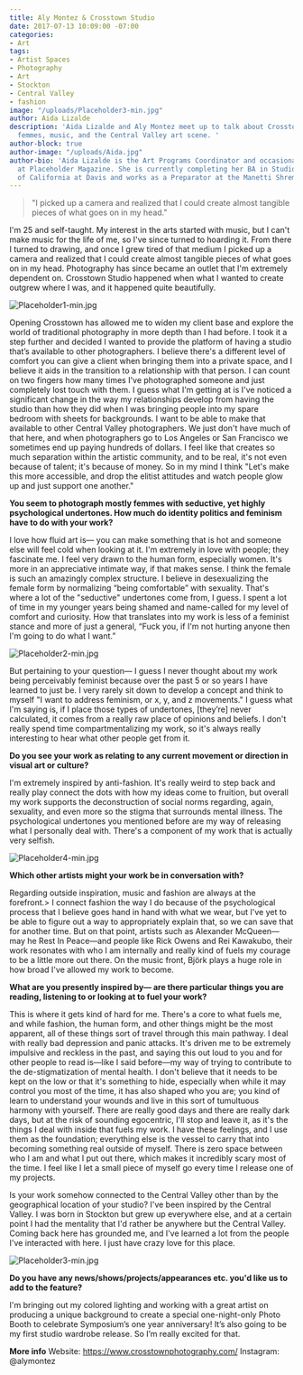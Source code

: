```yaml
---
title: Aly Montez & Crosstown Studio
date: 2017-07-13 10:09:00 -07:00
categories:
- Art
tags:
- Artist Spaces
- Photography
- Art
- Stockton
- Central Valley
- fashion
image: "/uploads/Placeholder3-min.jpg"
author: Aida Lizalde
description: 'Aida Lizalde and Aly Montez meet up to talk about Crosstown Studio,
  femmes, music, and the Central Valley art scene. '
author-block: true
author-image: "/uploads/Aida.jpg"
author-bio: 'Aida Lizalde is the Art Programs Coordinator and occasional contributor
  at Placeholder Magazine. She is currently completing her BA in Studio Arts at University
  of California at Davis and works as a Preparator at the Manetti Shrem Museum. '
---
```


>"I picked up a camera and realized that I could create almost tangible pieces of what goes on in my head."

I'm 25 and self-taught. My interest in the arts started with music, but I can't make music for the life of me, so I've since turned to hoarding it. From there I turned to drawing, and once I grew tired of that medium I picked up a camera and realized that I could create almost tangible pieces of what goes on in my head. Photography has since became an outlet that I'm extremely dependent on. Crosstown Studio happened when what I wanted to create outgrew where I was, and it happened quite beautifully. 

![Placeholder1-min.jpg](/uploads/Placeholder1-min.jpg)

Opening Crosstown has allowed me to widen my client base and explore the world of traditional photography in more depth than I had before. I took it a step further and decided I wanted to provide the platform of having a studio that’s available to other photographers. I believe there's a different level of comfort you can give a client when bringing them into a private space, and I believe it aids in the transition to a relationship with that person. I can count on two fingers how many times I've photographed someone and just completely lost touch with them. I guess what I'm getting at is I've noticed a significant change in the way my relationships develop from having the studio than how they did when I was bringing people into my spare bedroom with sheets for backgrounds. I want to be able to make that available to other Central Valley photographers. We just don't have much of that here, and when photographers go to Los Angeles or San Francisco we sometimes end up paying hundreds of dollars. I feel like that creates so much separation within the artistic community, and to be real, it's not even because of talent; it's because of money. So in my mind I think "Let's make this more accessible, and drop the elitist attitudes and watch people glow up and just support one another."

**You seem to photograph mostly femmes with seductive, yet highly psychological undertones. How much do identity politics and feminism have to do with your work?**

I love how fluid art is— you can make something that is hot and someone else will feel cold when looking at it. I'm extremely in love with people; they fascinate me. I feel very drawn to the human form, especially women. It's more in an appreciative intimate way, if that makes sense. I think the female is such an amazingly complex structure. I believe in desexualizing the female form by normalizing “being comfortable” with sexuality. That's where a lot of the "seductive" undertones come from, I guess. I spent a lot of time in my younger years being shamed and name-called for my level of comfort and curiosity. How that translates into my work is less of a feminist stance and more of just a general, “Fuck you, if I'm not hurting anyone then I'm going to do what I want.”
 
![Placeholder2-min.jpg](/uploads/Placeholder2-min.jpg)

But pertaining to your question— I guess I never thought about my work being perceivably feminist because over the past 5 or so years I have learned to just be. I very rarely sit down to develop a concept and think to myself "I want to address feminism, or x, y, and z movements." I guess what I'm saying is, if I place those types of undertones, [they’re] never calculated, it comes from a really raw place of opinions and beliefs. I don't really spend time compartmentalizing my work, so it's always really interesting to hear what other people get from it. 

**Do you see your work as relating to any current movement or direction in visual art or culture?** 

I'm extremely inspired by anti-fashion. It's really weird to step back and really play connect the dots with how my ideas come to fruition, but overall my work supports the deconstruction of social norms regarding, again, sexuality, and even more so the stigma that surrounds mental illness. The psychological undertones you mentioned before are my way of releasing what I personally deal with. There's a component of my work that is actually very selfish. 

![Placeholder4-min.jpg](/uploads/Placeholder4-min.jpg)

**Which other artists might your work be in conversation with?**
  
Regarding outside inspiration, music and fashion are always at the forefront.>  I connect fashion the way I do because of the psychological process that I believe goes hand in hand with what we wear, but I've yet to be able to figure out a way to appropriately explain that, so we can save that for another time. But on that point, artists such as Alexander McQueen—may he Rest In Peace—and people like Rick Owens and Rei Kawakubo, their work resonates with who I am internally and really kind of fuels my courage to be a little more out there. On the music front, Björk plays a huge role in how broad I've allowed my work to become. 

**What are you presently inspired by— are there particular things you are reading, listening to or looking at to fuel your work?**

This is where it gets kind of hard for me. There's a core to what fuels me, and while fashion, the human form, and other things might be the most apparent, all of these things sort of travel through this main pathway. I deal with really bad depression and panic attacks. It's driven me to be extremely impulsive and reckless in the past, and saying this out loud to you and for other people to read is—like I said before—my way of trying to contribute to the de-stigmatization of mental health. I don't believe that it needs to be kept on the low or that it's something to hide, especially when while it may control you most of the time, it has also shaped who you are; you kind of learn to understand your wounds and live in this sort of tumultuous harmony with yourself. There are really good days and there are really dark days, but at the risk of sounding egocentric, I'll stop and leave it, as it's the things I deal with inside that fuels my work. I have these feelings, and I use them as the foundation; everything else is the vessel to carry that into becoming something real outside of myself. There is zero space between who I am and what I put out there, which makes it incredibly scary most of the time. I feel like I let a small piece of myself go every time I release one of my projects. 

Is your work somehow connected to the Central Valley other than by the geographical location of your studio?
I've been inspired by the Central Valley. I was born in Stockton but grew up everywhere else, and at a certain point I had the mentality that I'd rather be anywhere but the Central Valley. Coming back here has grounded me, and I've learned a lot from the people I've interacted with here. I just have crazy love for this place. 
 
![Placeholder3-min.jpg](/uploads/Placeholder3-min.jpg)

**Do you have any news/shows/projects/appearances etc. you'd like us to add to the feature?**

I'm bringing out my colored lighting and working with a great artist on producing a unique background to create a special one-night-only Photo Booth to celebrate Symposium’s one year anniversary! It’s also going to be my first studio wardrobe release. So I’m really excited for that.


**More info**
Website: https://www.crosstownphotography.com/
Instagram: @alymontez
